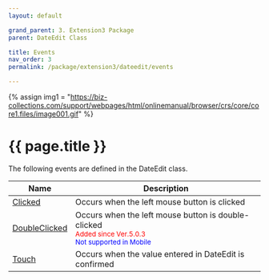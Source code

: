 ```yaml
---
layout: default

grand_parent: 3. Extension3 Package
parent: DateEdit Class

title: Events
nav_order: 3
permalink: /package/extension3/dateedit/events

---
```

{% assign img1 = "https://biz-collections.com/support/webpages/html/onlinemanual/browser/crs/core/core1.files/image001.gif" %}


# {{ page.title }}

The following events are defined in the DateEdit class.

|Name       | Description |
|----------	|-------------|
|[Clicked](/package/extension3/dateedit/events/clicked)|Occurs when the left mouse button is clicked|
|[DoubleClicked](/package/extension3/dateedit/events/doubleclicked)| Occurs when the left mouse button is double-clicked<br><small><span style="color:red">Added since Ver.5.0.3</span></small><br><small><span style="color:blue">Not supported in Mobile</span></small>|
|[Touch](/package/extension3/dateedit/events/touch)|Occurs when the value entered in DateEdit is confirmed|